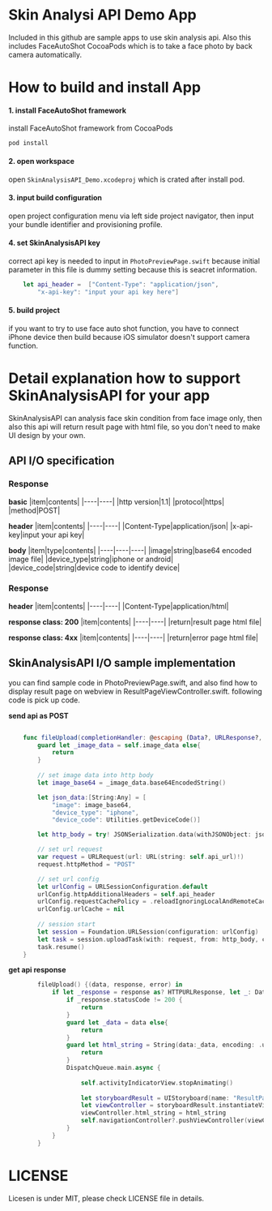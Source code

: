 # Skin Analysi API Demo App
Included in this github are sample apps to use skin analysis api. Also this includes FaceAutoShot CocoaPods which is to take a face photo by back camera automatically.

# How to build and install App
#### 1. install FaceAutoShot framework
install FaceAutoShot framework from CocoaPods
```
pod install 
```

#### 2. open workspace
open `SkinAnalysisAPI_Demo.xcodeproj` which is crated after install pod.

#### 3. input build configuration
open project configuration menu via left side project navigator, then input your bundle identifier and provisioning profile.

#### 4. set SkinAnalysisAPI key
correct api key is needed to input in `PhotoPreviewPage.swift` because initial parameter in this file is dummy setting because this is seacret information.

```swift:PhotoPreviewPage.swift
    let api_header =  ["Content-Type": "application/json",
        "x-api-key": "input your api key here"]
```

#### 5. build project 
if you want to try to use face auto shot function, you have to connect iPhone device then build because iOS simulator doesn't support camera function.

# Detail explanation how to support SkinAnalysisAPI for your app
SkinAnalysisAPI can analysis face skin condition from face image only, then also this api will return result page with html file, so you don't need to make UI design by your own.

## API I/O specification

### Response

**basic**
|item|contents|
|----|----|
|http version|1.1|
|protocol|https|
|method|POST|

**header**
|item|contents|
|----|----|
|Content-Type|application/json|
|x-api-key|input your api key|

**body**
|item|type|contents|
|----|----|----|
|image|string|base64 encoded image file|
|device_type|string|iphone or android|
|device_code|string|device code to identify device|

### Response
**header**
|item|contents|
|----|----|
|Content-Type|application/html|

**response class: 200**
|item|contents|
|----|----|
|return|result page html file|

**response class: 4xx**
|item|contents|
|----|----|
|return|error page html file|

## SkinAnalysisAPI I/O sample implementation
you can find sample code in PhotoPreviewPage.swift, and also find how to display result page on webview in ResultPageViewController.swift. following code is pick up code.


**send api as POST**
```swift:PhotoPreviewPage.swift

    func fileUpload(completionHandler: @escaping (Data?, URLResponse?, Error?) -> Void) {
        guard let _image_data = self.image_data else{
            return
        }
        
        // set image data into http body
        let image_base64 = _image_data.base64EncodedString()

        let json_data:[String:Any] = [
            "image": image_base64,
            "device_type": "iphone",
            "device_code": Utilities.getDeviceCode()]

        let http_body = try! JSONSerialization.data(withJSONObject: json_data)

        // set url request
        var request = URLRequest(url: URL(string: self.api_url)!)
        request.httpMethod = "POST"

        // set url config
        let urlConfig = URLSessionConfiguration.default
        urlConfig.httpAdditionalHeaders = self.api_header
        urlConfig.requestCachePolicy = .reloadIgnoringLocalAndRemoteCacheData
        urlConfig.urlCache = nil
        
        // session start
        let session = Foundation.URLSession(configuration: urlConfig)
        let task = session.uploadTask(with: request, from: http_body, completionHandler: completionHandler)
        task.resume()
    }

```

**get api response**
```swift:PhotoPreviewPage.swift
        fileUpload() {(data, response, error) in
            if let _response = response as? HTTPURLResponse, let _: Data = data , error == nil {
                if _response.statusCode != 200 {
                    return
                }
                guard let _data = data else{
                    return
                }
                guard let html_string = String(data:_data, encoding: .utf8) else{
                    return
                }
                DispatchQueue.main.async {
                    
                    self.activityIndicatorView.stopAnimating()
                    
                    let storyboardResult = UIStoryboard(name: "ResultPage", bundle:Bundle(for: ResultPageViewController.self))
                    let viewController = storyboardResult.instantiateViewController(withIdentifier: "ResultPageID") as! ResultPageViewController
                    viewController.html_string = html_string
                    self.navigationController?.pushViewController(viewController, animated: true)
                }
            }
        }
```

# LICENSE
Licesen is under MIT, please check LICENSE file in details.




